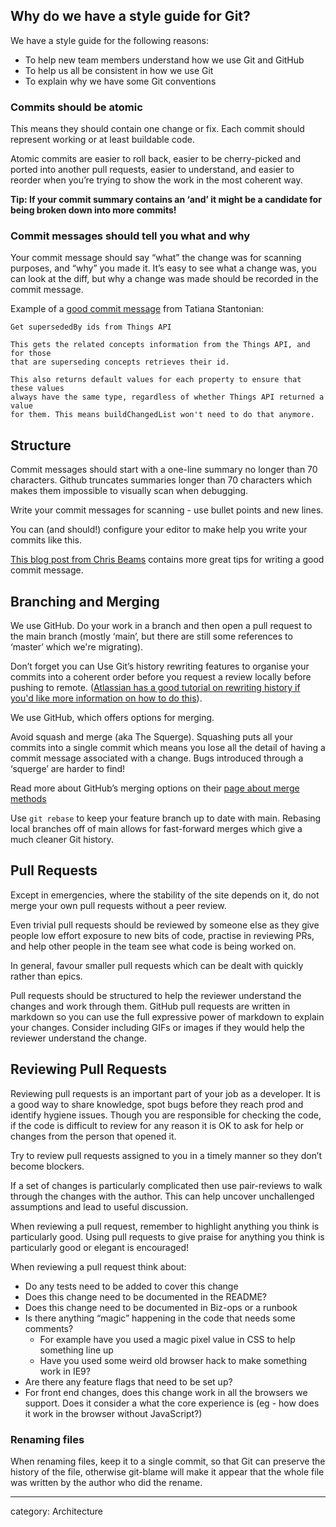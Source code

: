 ## Why do we have a style guide for Git?

We have a style guide for the following reasons: 

-   To help new team members understand how we use Git and GitHub
-   To help us all be consistent in how we use Git
-   To explain why we have some Git conventions

### Commits should be atomic

This means they should contain one change or fix. Each commit should represent working or at least buildable code.

Atomic commits are easier to roll back, easier to be cherry-picked and ported into another pull requests, easier to understand, and easier to reorder when you’re trying to show the work in the most coherent way. 

**Tip: If your commit summary contains an ‘and’ it might be a candidate for being broken down into more commits!**

### Commit messages should tell you what and why

Your commit message should say “what” the change was for scanning purposes, and “why” you made it. It’s easy to see what a change was, you can look at the diff,  but why a change was made should be recorded in the commit message.

Example of a [good commit message](https://github.com/Financial-Times/next-myft-jobs/pull/96/commits/7cfc091657ce2155ffc7b3f60646c2a706eaece0) from Tatiana Stantonian:

    Get supersededBy ids from Things API

    This gets the related concepts information from the Things API, and for those
    that are superseding concepts retrieves their id.

    This also returns default values for each property to ensure that these values
    always have the same type, regardless of whether Things API returned a value
    for them. This means buildChangedList won't need to do that anymore.

## Structure

Commit messages should start with a one-line summary no longer than 70 characters. Github truncates summaries longer than 70 characters which makes them impossible to visually scan when debugging.

Write your commit messages for scanning - use bullet points and new lines.

You can (and should!) configure your editor to make help you write your commits like this.

[This blog post from Chris Beams](https://chris.beams.io/posts/git-commit/) contains more great tips for writing a good commit message.

## Branching and Merging

We use GitHub. Do your work in a branch and then open a pull request to the main branch (mostly ‘main’, but there are still some references to ‘master’ which we're migrating).

Don’t forget you can Use Git’s history rewriting features to organise your commits into a coherent order before you request a review locally before pushing to remote. ([Atlassian has a good tutorial on rewriting history if you'd like more information on how to do this](https://www.atlassian.com/git/tutorials/rewriting-history)).

We use GitHub, which offers options for merging.

Avoid squash and merge (aka The Squerge). Squashing puts all your commits into a single commit which means you lose all the detail of having a commit message associated with a change. Bugs introduced through a ‘squerge’ are harder to find!

Read more about GitHub’s merging options on their [page about merge methods](https://help.github.com/en/articles/about-merge-methods-on-github)

Use `git rebase` to keep your feature branch up to date with main. Rebasing local branches off of main allows for fast-forward merges which give a much cleaner Git history.

## Pull Requests

Except in emergencies, where the stability of the site depends on it, do not merge your own pull requests without a peer review.

Even trivial pull requests should be reviewed by someone else as they give people low effort exposure to new bits of code, practise in reviewing PRs, and help other people in the team see what code is being worked on.

In general, favour smaller pull requests which can be dealt with quickly rather than epics.

Pull requests should be structured to help the reviewer understand the changes and work through them. GitHub pull requests are written in markdown so you can use the full expressive power of markdown to explain your changes. Consider including GIFs or images if they would help the reviewer understand the change. 

## Reviewing Pull Requests

Reviewing pull requests is an important part of your job as a developer. It is a good way to share knowledge, spot bugs before they reach prod and identify hygiene issues. Though you are responsible for checking the code, if the code is difficult to review for any reason it is OK to ask for help or changes from the person that opened it.

Try to review pull requests assigned to you in a timely manner so they don’t become blockers.

If a set of changes is particularly complicated then use pair-reviews to walk through the changes with the author. This can help uncover unchallenged assumptions and lead to useful discussion.

When reviewing a pull request, remember to highlight anything you think is particularly good. Using pull requests to give praise for anything you think is particularly good or elegant is encouraged!

When reviewing a pull request think about:

-   Do any tests need to be added to cover this change
-   Does this change need to be documented in the README?
-   Does this change need to be documented in Biz-ops or a runbook
-   Is there anything “magic” happening in the code that needs some comments?
    -   For example have you used a magic pixel value in CSS to help something line up
    -   Have you used some weird old browser hack to make something work in IE9?
-   Are there any feature flags that need to be set up?
-   For front end changes, does this change work in all the browsers we support. Does it consider a what the core experience is (eg - how does it work in the browser without JavaScript?)

### Renaming files

When renaming files, keep it to a single commit, so that Git can preserve the history of the file, otherwise git-blame will make it appear that the whole file was written by the author who did the rename.


---
category: Architecture